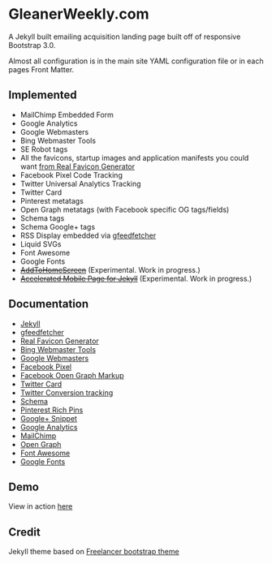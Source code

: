 # GleanerWeekly.com #

A Jekyll built emailing acquisition landing page built off of responsive Bootstrap 3.0.

Almost all configuration is in the main site YAML configuration file or in each pages Front Matter. 

## Implemented 

* MailChimp Embedded Form
* Google Analytics
* Google Webmasters
* Bing Webmaster Tools
* SE Robot tags
* All the favicons, startup images and application manifests you could want [from Real Favicon Generator](http://realfavicongenerator.net)
* Facebook Pixel Code Tracking
* Twitter Universal Analytics Tracking
* Twitter Card
* Pinterest metatags
* Open Graph metatags (with Facebook specific OG tags/fields)
* Schema tags
* Schema Google+ tags
* RSS Display embedded via [gfeedfetcher](http://dynamicdrive.com/dynamicindex18/gajaxrssdisplayer.htm)
* Liquid SVGs
* Font Awesome
* Google Fonts
* [~~AddToHomeScreen~~](https://github.com/cubiq/add-to-homescreen) (Experimental. Work in progress.)
* [~~Accelerated Mobile Page for Jekyll~~](https://github.com/juusaw/amp-jekyll) (Experimental. Work in progress.)

## Documentation

* [Jekyll](http://jekyllrb.com/)
* [gfeedfetcher](http://dynamicdrive.com/dynamicindex18/gajaxrssdisplayer.htm)
* [Real Favicon Generator](http://realfavicongenerator.net)
* [Bing Webmaster Tools](https://www.bing.com/toolbox/webmaster)
* [Google Webmasters](https://www.google.com/webmasters/)
* [Facebook Pixel](https://www.facebook.com/business/help/952192354843755)
* [Facebook Open Graph Markup](https://developers.facebook.com/docs/sharing/webmasters#markup)
* [Twitter Card](https://dev.twitter.com/cards/overview)
* [Twitter Conversion tracking](https://business.twitter.com/en/help/campaign-measurement-and-analytics/conversion-tracking-for-websites.html)
* [Schema](http://schema.org/docs/documents.html)
* [Pinterest Rich Pins](https://developers.pinterest.com/docs/rich-pins/overview/)
* [Google+ Snippet](https://developers.google.com/+/web/snippet/)
* [Google Analytics](https://www.google.com/analytics/)
* [MailChimp](http://kb.mailchimp.com)
* [Open Graph](http://ogp.me)
* [Font Awesome](http://fontawesome.io)
* [Google Fonts](https://fonts.google.com/about)

## Demo

View in action [here](http://gleanerweekly.com)

## Credit

Jekyll theme based on [Freelancer bootstrap theme ](http://startbootstrap.com/templates/freelancer/)